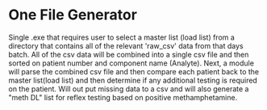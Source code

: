 # One File Generator
Single .exe that requires user to select a master list (load list) from a directory that contains all of the relevant 'raw_csv' data from that days batch.  All of the csv data will be combined into a single csv file and then sorted on patient number and component name (Analyte).  Next, a module will parse the combined csv file and then compare each patient back to the master list(load list) and then determine if any additional testing is required on the patient. Will out put missing data to a csv and will also generate a "meth DL" list for reflex testing based on positive methamphetamine.
